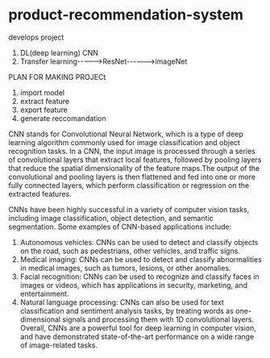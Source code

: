 # product-recommendation-system
develops project
1. DL(deep learning) CNN
2. Transfer learning----->ResNet------>imageNet
                 
                 
PLAN FOR MAKING PROJECt
1. import model
2. extract feature
3. export feature
4. generate reccomandation

  
CNN stands for Convolutional Neural Network, which is a type of deep learning algorithm commonly used for image classification and object recognition tasks.
In a CNN, the input image is processed through a series of convolutional layers that extract local features, followed by pooling layers that reduce the spatial dimensionality of the feature maps.The output of the convolutional and pooling layers is then flattened and fed into one or more fully connected layers, which perform classification or regression on the extracted features.

CNNs have been highly successful in a variety of computer vision tasks, including image classification, object detection, and semantic segmentation. Some examples of CNN-based applications include:

1. Autonomous vehicles: CNNs can be used to detect and classify objects on the road, such as pedestrians, other vehicles, and traffic signs.
2. Medical imaging: CNNs can be used to detect and classify abnormalities in medical images, such as tumors, lesions, or other anomalies.
3. Facial recognition: CNNs can be used to recognize and classify faces in images or videos, which has applications in security, marketing, and entertainment.
4. Natural language processing: CNNs can also be used for text classification and sentiment analysis tasks, by treating words as one-dimensional signals and processing    them with 1D convolutional layers.
Overall, CNNs are a powerful tool for deep learning in computer vision, and have demonstrated state-of-the-art performance on a wide range of image-related tasks.
